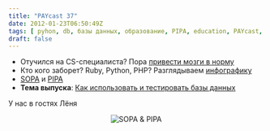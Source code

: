 ```yaml
---
title: "PAYcast 37"
date: 2012-01-23T06:50:49Z
tags: [ pyhon, db, базы данных, образование, PIPA, education, PAYcast, php, CS, ruby, SOPA ]
draft: false
---
```

<ul>
<li>Отучился на CS-специалиста? Пора <a href="http://prog21.dadgum.com/123.html" target="_blank">привести мозги в норму</a></li>
<li>Кто кого заборет? Ruby, Python, PHP? Разглядываем <a href="http://geekndev.com/wp-content/uploads/2012/01/php-python-ruby-infographie-gnd-geek" target="_blank">инфографику</a></li>
<li><a href="http://en.wikipedia.org/wiki/SOPA" target="_blank">SOPA</a> и <a href="http://en.wikipedia.org/wiki/PROTECT_IP_Act" target="_blank">PIPA</a></li>
<li><strong>Тема выпуска</strong>: <a href="http://blog.schauderhaft.de/2012/01/15/tipps-for-testing-database-code/" target="_blank">Как использовать и тестировать базы данных</a></li>
</ul>
<p>У нас в гостях Лёня<br />
<center><img src="http://paycast.ru/posts_images/PAYcast37_sopa.jpg" title="SOPA &#038; PIPA" /></center></p>

     